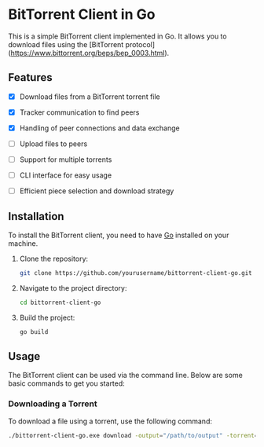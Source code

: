 # BitTorrent Client in Go

This is a simple BitTorrent client implemented in Go. It allows you to download files using the [BitTorrent protocol] (https://www.bittorrent.org/beps/bep_0003.html).

## Features

- [x] Download files from a BitTorrent torrent file
- [x] Tracker communication to find peers
- [x] Handling of peer connections and data exchange
- [ ] Upload files to peers
- [ ] Support for multiple torrents
- [ ] CLI interface for easy usage
- [ ] Efficient piece selection and download strategy


## Installation

To install the BitTorrent client, you need to have [Go](https://golang.org/doc/install) installed on your machine.

1. Clone the repository:
    ```sh
    git clone https://github.com/yourusername/bittorrent-client-go.git
    ```
2. Navigate to the project directory:
    ```sh
    cd bittorrent-client-go
    ```
3. Build the project:
    ```sh
    go build
    ```

## Usage

The BitTorrent client can be used via the command line. Below are some basic commands to get you started:

### Downloading a Torrent

To download a file using a torrent, use the following command:

```sh
./bittorrent-client-go.exe download -output="/path/to/output" -torrent="/path/to/torrent/file"
